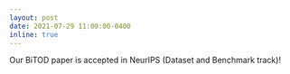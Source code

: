 ```yaml
---
layout: post
date: 2021-07-29 11:00:00-0400
inline: true
---
```


Our BiTOD paper is accepted in NeurIPS (Dataset and Benchmark track)!
